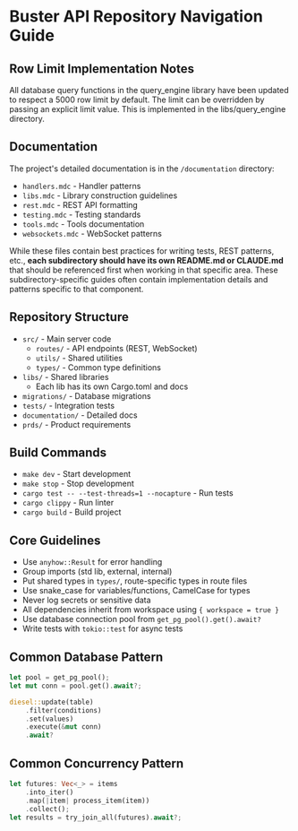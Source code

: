 # Buster API Repository Navigation Guide

## Row Limit Implementation Notes
All database query functions in the query_engine library have been updated to respect a 5000 row limit by default. The limit can be overridden by passing an explicit limit value. This is implemented in the libs/query_engine directory.

## Documentation
The project's detailed documentation is in the `/documentation` directory:
- `handlers.mdc` - Handler patterns
- `libs.mdc` - Library construction guidelines 
- `rest.mdc` - REST API formatting
- `testing.mdc` - Testing standards
- `tools.mdc` - Tools documentation
- `websockets.mdc` - WebSocket patterns

While these files contain best practices for writing tests, REST patterns, etc., **each subdirectory should have its own README.md or CLAUDE.md** that should be referenced first when working in that specific area. These subdirectory-specific guides often contain implementation details and patterns specific to that component.

## Repository Structure
- `src/` - Main server code
  - `routes/` - API endpoints (REST, WebSocket)
  - `utils/` - Shared utilities
  - `types/` - Common type definitions
- `libs/` - Shared libraries
  - Each lib has its own Cargo.toml and docs
- `migrations/` - Database migrations
- `tests/` - Integration tests
- `documentation/` - Detailed docs
- `prds/` - Product requirements

## Build Commands
- `make dev` - Start development
- `make stop` - Stop development
- `cargo test -- --test-threads=1 --nocapture` - Run tests
- `cargo clippy` - Run linter
- `cargo build` - Build project

## Core Guidelines
- Use `anyhow::Result` for error handling
- Group imports (std lib, external, internal)
- Put shared types in `types/`, route-specific types in route files
- Use snake_case for variables/functions, CamelCase for types
- Never log secrets or sensitive data
- All dependencies inherit from workspace using `{ workspace = true }`
- Use database connection pool from `get_pg_pool().get().await?`
- Write tests with `tokio::test` for async tests

## Common Database Pattern
```rust
let pool = get_pg_pool();
let mut conn = pool.get().await?;

diesel::update(table)
    .filter(conditions)
    .set(values)
    .execute(&mut conn)
    .await?
```

## Common Concurrency Pattern
```rust
let futures: Vec<_> = items
    .into_iter()
    .map(|item| process_item(item))
    .collect();
let results = try_join_all(futures).await?;
```